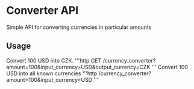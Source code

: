 # Converter API
Simple API for converting currencies in particular amounts

## Usage
Convert 100 USD into CZK.
'''http
GET /currency_converter?amount=100&input_currency=USD&output_currency=CZK
'''
Convert 100 USD into all known currencies
'''http
/currency_converter?amount=100&input_currency=USD
'''
